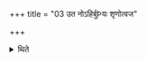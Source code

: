 +++
title = "03 उत नोऽहिर्बुÞयः शृणोत्वज"

+++

<details><summary>थिते</summary>

उत नोऽहिर्बुÞयः शृणोत्वज एकपादिति वा वैश्वदेव्यामृचि शस्यमानायाम् ३
</details>
